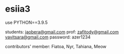 # esiia3

use PYTHON==3.9.5

students:
    jaobera@gmail.com
prof:
    zafitody@gmail.com
    vavitsara@gmail.com
password: azer1234

contributors' member: Fiatoa, Nyr, Tahiana, Meow
